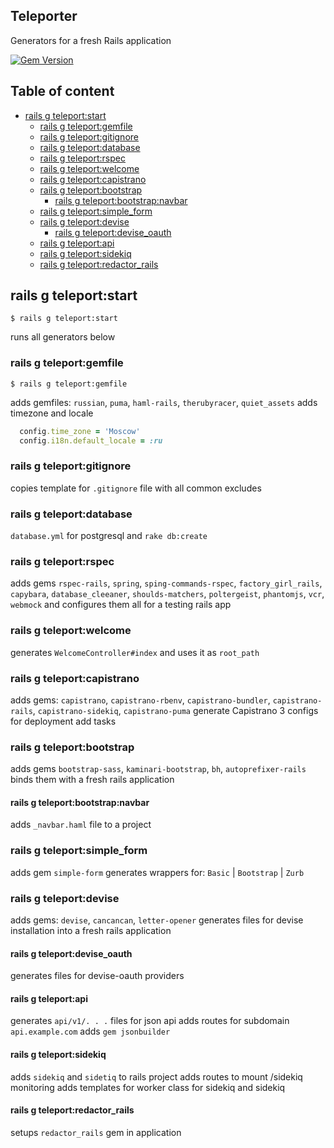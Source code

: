 Teleporter
----------
Generators for a fresh Rails application

[![Gem Version](https://badge.fury.io/rb/teleporter.svg)](http://badge.fury.io/rb/teleporter)


Table of content
----------------
* [rails g teleport:start](#rails-g-teleportstart)
  * [rails g teleport:gemfile](#rails-g-teleportgemfile)
  * [rails g teleport:gitignore](#rails-g-teleportgitignore)
  * [rails g teleport:database](#rails-g-teleportdatabase)
  * [rails g teleport:rspec](#rails-g-teleportrspec)
  * [rails g teleport:welcome](#rails-g-teleportwelcome)
  * [rails g teleport:capistrano](#rails-g-teleportcapistrano)
  * [rails g teleport:bootstrap](#rails-g-teleportbootstrap)
    * [rails g teleport:bootstrap:navbar](#rails-g-teleportbootstrapnavbar)
  * [rails g teleport:simple_form](#rails-g-teleportsimple_form)
  * [rails g teleport:devise](#rails-g-teleportdevise)
    * [rails g teleport:devise_oauth](#rails-g-teleportdevise_oauth)
  * [rails g teleport:api](#rails-g-teleportapi)
  * [rails g teleport:sidekiq](#rails-g-teleportsidekiq)
  * [rails g teleport:redactor_rails](#rails-g-teleportredactor_rails)

## rails g teleport:start
```shell
$ rails g teleport:start
```
runs all generators below

### rails g teleport:gemfile
```shell
$ rails g teleport:gemfile
```
adds gemfiles: `russian`, `puma`, `haml-rails`, `therubyracer`, `quiet_assets`
adds timezone and locale
```ruby
  config.time_zone = 'Moscow'
  config.i18n.default_locale = :ru
```

### rails g teleport:gitignore
copies template for `.gitignore` file with all common excludes

### rails g teleport:database
`database.yml` for postgresql and `rake db:create`

### rails g teleport:rspec
adds gems `rspec-rails`, `spring`, `sping-commands-rspec`, `factory_girl_rails`, `capybara`, `database_cleeaner`, `shoulds-matchers`, `poltergeist`, `phantomjs`, `vcr`, `webmock`
and configures them all for a testing rails app

### rails g teleport:welcome
generates `WelcomeController#index` and uses it as `root_path`

### rails g teleport:capistrano
adds gems: `capistrano`, `capistrano-rbenv`, `capistrano-bundler`, `capistrano-rails`, `capistrano-sidekiq`, `capistrano-puma`
generate Capistrano 3 configs for deployment
add tasks

### rails g teleport:bootstrap
adds gems `bootstrap-sass`, `kaminari-bootstrap`, `bh`, `autoprefixer-rails`
binds them with a fresh rails application

#### rails g teleport:bootstrap:navbar
adds `_navbar.haml` file to a project

### rails g teleport:simple_form
adds gem `simple-form`
generates wrappers for: `Basic` | `Bootstrap` | `Zurb`

### rails g teleport:devise
adds gems: `devise`, `cancancan`, `letter-opener`
generates files for devise installation into a fresh rails application

#### rails g teleport:devise_oauth
generates files for devise-oauth providers

#### rails g teleport:api
generates `api/v1/. . .` files for json api
adds routes for subdomain `api.example.com`
adds `gem jsonbuilder`

#### rails g teleport:sidekiq
adds `sidekiq` and `sidetiq` to rails project
adds routes to mount /sidekiq monitoring
adds templates for worker class for sidekiq and sidekiq


#### rails g teleport:redactor_rails
setups `redactor_rails` gem in application
